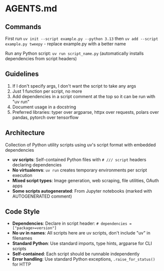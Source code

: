 # AGENTS.md

## Commands

First run `uv init --script example.py --python 3.13` then `uv add --script example.py tweepy` - replace example.py with a better name

Run any Python script: `uv run script_name.py` (automatically installs dependencies from script headers)

## Guidelines

1. If I don't specify args, I don't want the script to take any args
2. Just 1 function per script, no more
3. Add dependencies in a script comment at the top so it can be run with "uv run"
4. Document usage in a docstring
5. Preferred libraries: typer over argparse, httpx over requests, polars over pandas, pytorch over tensorflow

## Architecture
Collection of Python utility scripts using uv's script format with embedded dependencies
- **uv scripts**: Self-contained Python files with `# /// script` headers declaring dependencies
- **No virtualenvs**: `uv run` creates temporary environments per script execution
- **Mixed script types**: Image generation, web scraping, file utilities, OAuth apps
- **Some scripts autogenerated**: From Jupyter notebooks (marked with AUTOGENERATED comment)

## Code Style
- **Dependencies**: Declare in script header: `# dependencies = ["package>=version"]`
- **No uv in names**: All scripts here are uv scripts, don't include "uv" in filenames
- **Standard Python**: Use standard imports, type hints, argparse for CLI scripts
- **Self-contained**: Each script should be runnable independently
- **Error handling**: Use standard Python exceptions, `.raise_for_status()` for HTTP
